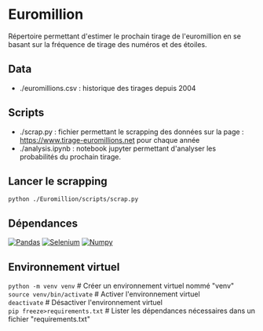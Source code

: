 # Euromillion

Répertoire permettant d'estimer le prochain tirage de l'euromillion en se basant sur la fréquence de tirage des numéros et des étoiles.

## Data

- ./euromillions.csv : historique des tirages depuis 2004

## Scripts

- ./scrap.py : fichier permettant le scrapping des données sur la page : https://www.tirage-euromillions.net pour chaque année
- ./analysis.ipynb : notebook jupyter permettant d'analyser les probabilités du prochain tirage.

## Lancer le scrapping

`python ./Euromillion/scripts/scrap.py`

## Dépendances

[![Pandas](https://img.shields.io/badge/Pandas%20v2.3.0-2C2D72?style=for-the-badge&logo=pandas&logoColor=white)](https://pypi.org/project/pandas/)
[![Selenium](https://img.shields.io/badge/Selenium%20v4.34.0-43B02A?style=for-the-badge&logo=Selenium&logoColor=white)](https://pypi.org/project/selenium/)
[![Numpy](https://img.shields.io/badge/Numpy%20v2.2.6-777BB4?style=for-the-badge&logo=numpy&logoColor=white)](https://pypi.org/project/numpy/)

## Environnement virtuel

`python -m venv venv` # Créer un environnement virtuel nommé "venv" <br>
`source venv/bin/activate` # Activer l'environnement virtuel <br>
`deactivate` # Désactiver l'environnement virtuel <br>
`pip freeze>requirements.txt` # Lister les dépendances nécessaires dans un fichier "requirements.txt" <br>
